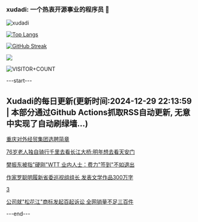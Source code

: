 ### xudadi: 一个热衷开源事业的程序员 👋

![xudadi](https://github-readme-stats-git-masterorgs-github-readme-stats-team.vercel.app/api?username=xudadi)

[![Top Langs](https://github-readme-stats.vercel.app/api/top-langs/?username=xudadi)](https://github.com/anuraghazra/github-readme-stats)

[![GitHub Streak](https://streak-stats.demolab.com?user=xudadi&locale=zh_Hans)](https://git.io/streak-stats)

![](https://raw.githubusercontent.com/xudadi/xudadi/main/assets/github-contribution-grid-snake.svg)

![VISITOR+COUNT](https://komarev.com/ghpvc/?username=xudadi&label=VISITOR+COUNT)


---start---

## Xudadi的每日更新(更新时间:2024-12-29 22:13:59 | 本部分通过Github Actions抓取RSS自动更新, 无意中实现了自动刷绿墙...)

[重庆对外经贸集团选聘简章](https://www.gongkaoleida.com/article/2247742)

[76岁老人独自骑行千里去看长江大桥:明年想去看天安门](https://m.163.com/news/article/JKJBQ500053469LG.html)

[樊振东被指"硬刚"WTT 业内人士：费力"签到"不如退出](https://m.163.com/news/article/JKJ2NHD2053469M5.html)

[作家罗聪明履新省委巡视组组长 发表文学作品300万字](https://m.163.com/news/article/JKJ8O9TL0530M570.html)

[3](https://m.163.com/touch/news/sub/domestic)

[公司就"松花江"商标发起百起诉讼 全网销量不足三百件](https://m.163.com/news/article/JKJ555CC053469LG.html)

---end---
